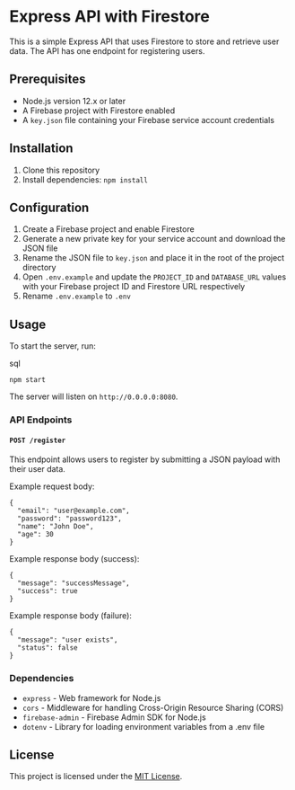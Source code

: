 Express API with Firestore
==========================

This is a simple Express API that uses Firestore to store and retrieve user data. The API has one endpoint for registering users.

Prerequisites
-------------

-   Node.js version 12.x or later
-   A Firebase project with Firestore enabled
-   A `key.json` file containing your Firebase service account credentials

Installation
------------

1.  Clone this repository
2.  Install dependencies: `npm install`

Configuration
-------------

1.  Create a Firebase project and enable Firestore
2.  Generate a new private key for your service account and download the JSON file
3.  Rename the JSON file to `key.json` and place it in the root of the project directory
4.  Open `.env.example` and update the `PROJECT_ID` and `DATABASE_URL` values with your Firebase project ID and Firestore URL respectively
5.  Rename `.env.example` to `.env`

Usage
-----

To start the server, run:

sql

```
npm start
```

The server will listen on `http://0.0.0.0:8080`.

### API Endpoints

#### `POST /register`

This endpoint allows users to register by submitting a JSON payload with their user data.

Example request body:


```
{
  "email": "user@example.com",
  "password": "password123",
  "name": "John Doe",
  "age": 30
}
```

Example response body (success):


```
{
  "message": "successMessage",
  "success": true
}
```

Example response body (failure):


```
{
  "message": "user exists",
  "status": false
}
```

### Dependencies

-   `express` - Web framework for Node.js
-   `cors` - Middleware for handling Cross-Origin Resource Sharing (CORS)
-   `firebase-admin` - Firebase Admin SDK for Node.js
-   `dotenv` - Library for loading environment variables from a .env file

License
-------

This project is licensed under the [MIT License](https://chat.openai.com/LICENSE).